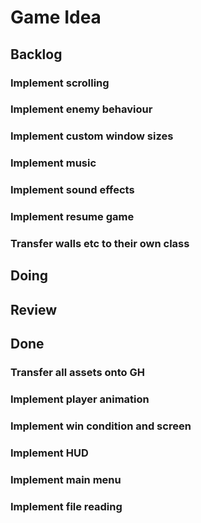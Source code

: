 # Game Idea

## Backlog



### Implement scrolling
### Implement enemy behaviour
### Implement custom window sizes
### Implement music
### Implement sound effects
### Implement resume game
### Transfer walls etc to their own class


## Doing

## Review

## Done
### Transfer all assets onto GH
### Implement player animation
### Implement win condition and screen
### Implement HUD
### Implement main menu
### Implement file reading
